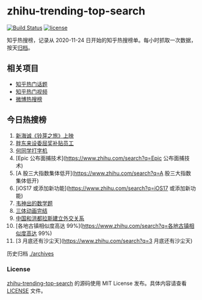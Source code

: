 # zhihu-trending-top-search

[![Build Status](https://github.com/justjavac/zhihu-trending-top-search/workflows/ci/badge.svg?branch=main)](https://github.com/justjavac/zhihu-trending-top-search/actions)
[![license](https://img.shields.io/github/license/justjavac/zhihu-trending-top-search)](https://github.com/justjavac/zhihu-trending-top-search/blob/main/LICENSE)

知乎热搜榜，记录从 2020-11-24
日开始的知乎热搜榜单。每小时抓取一次数据，按天[归档](./archives)。

## 相关项目

- [知乎热门话题](https://github.com/justjavac/zhihu-trending-hot-questions)
- [知乎热门视频](https://github.com/justjavac/zhihu-trending-hot-video)
- [微博热搜榜](https://github.com/justjavac/weibo-trending-hot-search)

## 今日热搜榜

<!-- BEGIN -->
<!-- 最后更新时间 Mon Mar 27 2023 15:03:46 GMT+0800 (China Standard Time) -->

1. [新海诚《铃芽之旅》上映](https://www.zhihu.com/search?q=新海诚《铃芽之旅》上映)
1. [胖东来设委屈奖补贴员工](https://www.zhihu.com/search?q=胖东来设委屈奖补贴员工)
1. [何同学打字机](https://www.zhihu.com/search?q=何同学打字机)
1. [Epic 公布面捕技术](https://www.zhihu.com/search?q=Epic 公布面捕技术)
1. [A 股三大指数集体低开](https://www.zhihu.com/search?q=A 股三大指数集体低开)
1. [iOS17 或添加新功能](https://www.zhihu.com/search?q=iOS17 或添加新功能)
1. [韦神出的数学题](https://www.zhihu.com/search?q=韦神出的数学题)
1. [三体动画完结](https://www.zhihu.com/search?q=三体动画完结)
1. [中国和洪都拉斯建立外交关系](https://www.zhihu.com/search?q=中国和洪都拉斯建立外交关系)
1. [各地古镇相似度高达 99%](https://www.zhihu.com/search?q=各地古镇相似度高达
   99%)
1. [3 月底还有沙尘天](https://www.zhihu.com/search?q=3 月底还有沙尘天)

<!-- END -->

历史归档 [./archives](./archives)

### License

[zhihu-trending-top-search](https://github.com/justjavac/zhihu-trending-top-search)
的源码使用 MIT License 发布。具体内容请查看 [LICENSE](./LICENSE) 文件。
